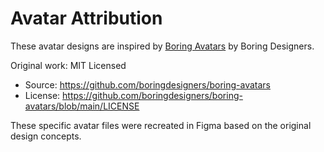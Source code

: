 # Avatar Attribution

These avatar designs are inspired by
[Boring Avatars](https://github.com/boringdesigners/boring-avatars) by Boring Designers.

Original work: MIT Licensed

- Source: https://github.com/boringdesigners/boring-avatars
- License: https://github.com/boringdesigners/boring-avatars/blob/main/LICENSE

These specific avatar files were recreated in Figma based on the original design concepts.
